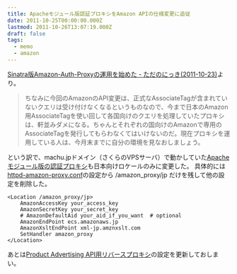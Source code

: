 ```yaml
---
title: Apacheモジュール版認証プロキシをAmazon APIの仕様変更に追従
date: 2011-10-25T00:00:00.000Z
lastmod: 2011-10-26T13:07:19.000Z
draft: false
tags:
  - memo
  - amazon
---
```


[Sinatra版Amazon-Auth-Proxyの運用を始めた - ただのにっき(2011-10-23)](http://sho.tdiary.net/20111023.html#p01)より。

> ちなみに今回のAmazonのAPI変更は、正式なAssociateTagが含まれていないクエリは受け付けなくなるというものなので、今まで日本のAmazon用AssociateTagを使い回して各国向けのクエリを処理していたプロキシは、軒並みダメになる。ちゃんとそれぞれの国向けのAmazonで専用のAssociateTagを発行してもらわなくてはいけないのだ。現在プロキシを運用している人は、今月末までに自分の環境を見なおしましょう。

という訳で、machu.jpドメイン（さくらのVPSサーバ）で動かしていた[Apacheモジュール版の認証プロキシ](https://github.com/machu/mod_amazon_proxy)も日本向けロケールのみに変更した。 具体的には[httpd-amazon-proxy.conf](https://github.com/machu/mod_amazon_proxy/blob/master/httpd-amazon-proxy.conf.sample)の設定から /amazon\_proxy/jp だけを残して他の設定を削除した。

```
<Location /amazon_proxy/jp>
	AmazonAccessKey your_access_key
	AmazonSecretKey your_secret_key
	# AmazonDefaultAid your_aid_if_you_want  # optional
	AmazonEndPoint ecs.amazonaws.jp
	AmazonXsltEndPoint xml-jp.amznxslt.com
	SetHandler amazon_proxy
</Location>
```

あとは[Product Advertising API用リバースプロキシ](http://rpaproxy.tdiary.org/)の設定を更新しておしまい。
